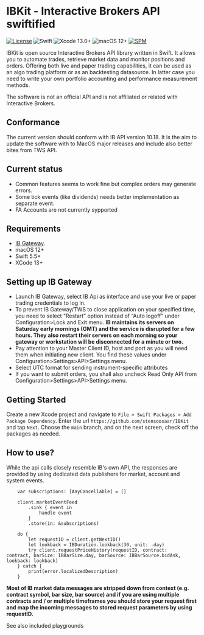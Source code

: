 # IBKit - Interactive Brokers API swiftified

[![License](https://img.shields.io/badge/license-MIT-blue.svg?style=flat)](https://github.com/stensoosaar/IBKit#license) ![Swift](https://img.shields.io/badge/swift-5.5-blue.svg) ![Xcode 13.0+](https://img.shields.io/badge/Xcode-13.0%2B-blue.svg) ![macOS 12+](https://img.shields.io/badge/macOS-12.0%2B-blue.svg) [![SPM](https://img.shields.io/badge/Swift%20Package%20Manager-compatible-blue.svg)](https://github.com/apple/swift-package-manager)

IBKit is open source Interactive Brokers API library written in Swift. It allows you to automate trades, retrieve market data and monitor positions and orders. Offering both live and paper trading capabilities, it can be used as an algo trading platform or as an backtesting datasource. In latter case you need to write your own portfolio accounting and performance measurement methods.

The software is not an official API and is not affiliated or related with Interactive Brokers.

## Conformance
The current version should conform with IB API version 10.18. It is the aim to update the software with to MacOS major releases and include also better bites from TWS API.

## Current status
- Common features seems to work fine but complex orders may generate errors. 
- Some tick events (like dividends) needs better implementation as separate event.
- FA Accounts are not currently sypported

## Requirements
- [IB Gateway](https://www.interactivebrokers.com/en/trading/ibgateway-stable.php).
- macOS 12+
- Swift 5.5+
- XCode 13+

## Setting up IB Gateway
- Launch IB Gateway, select IB Api as interface and use your live or paper trading credentials to log in.
- To prevent IB Gateway/TWS to close application on your specified time, you need to select “Restart” option instead of “Auto logoff” under Configuration>Lock and Exit menu.
**IB maintains its servers on Saturday early mornings (GMT) and the service is disrupted for a few hours. They also restart their servers on each morning so your gateway or workstation will be disconnected for a minute or two.**
- Pay attention to your Master Client ID, host and port as you will need them when initiating new client. You find these values 
under Configuration>Settings>API>Settings menu.
- Select UTC format for sending instrument-specific attributes 
- If you want to submit orders, you shall also uncheck Read Only API from Configuration>Settings>API>Settings menu.

## Getting Started
Create a new Xcode project and navigate to `File > Swift Packages > Add Package Dependency`. Enter the url `https://github.com/stensoosaar/IBKit` and tap `Next`. Choose the `main` branch, and on the next screen, check off the packages as needed.

## How to use?
While the api calls closely resemble IB's own API, the responses are provided by using dedicated data publishers for market, account and system events. 

```
	var subscriptions: [AnyCancellable] = []

	client.marketEventFeed
		.sink { event in 
			handle event
		}
		.store(in: &subscriptions)

	do {
		let requestID = client.getNextID()
		let lookback = IBDuration.lookback(30, unit: .day)
		try client.requestPriceHistory(requestID, contract: 	contract, barSize: IBBarSize.day, barSource: IBBarSource.bidAsk, lookback: lookback)
	} catch {
		print(error.localizedDescription)
	}
```

**Most of IB market data messages are stripped down from context (e.g. contract symbol, bar size, bar source) and if you are using multiple contracts and / or multiple timeframes you should store your request first and map the incoming messages to stored request parameters by using requestID.**

See also included playgrounds
